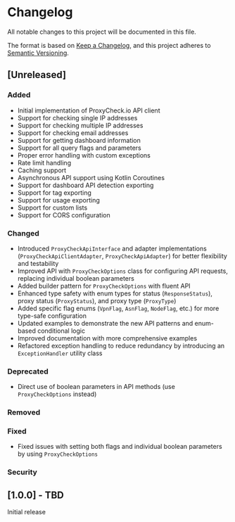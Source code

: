 # Changelog

All notable changes to this project will be documented in this file.

The format is based on [Keep a Changelog](https://keepachangelog.com/en/1.0.0/),
and this project adheres to [Semantic Versioning](https://semver.org/spec/v2.0.0.html).

## [Unreleased]

### Added
- Initial implementation of ProxyCheck.io API client
- Support for checking single IP addresses
- Support for checking multiple IP addresses
- Support for checking email addresses
- Support for getting dashboard information
- Support for all query flags and parameters
- Proper error handling with custom exceptions
- Rate limit handling
- Caching support
- Asynchronous API support using Kotlin Coroutines
- Support for dashboard API detection exporting
- Support for tag exporting
- Support for usage exporting
- Support for custom lists
- Support for CORS configuration

### Changed
- Introduced `ProxyCheckApiInterface` and adapter implementations (`ProxyCheckApiClientAdapter`, `ProxyCheckApiAdapter`) for better flexibility and testability
- Improved API with `ProxyCheckOptions` class for configuring API requests, replacing individual boolean parameters
- Added builder pattern for `ProxyCheckOptions` with fluent API
- Enhanced type safety with enum types for status (`ResponseStatus`), proxy status (`ProxyStatus`), and proxy type (`ProxyType`)
- Added specific flag enums (`VpnFlag`, `AsnFlag`, `NodeFlag`, etc.) for more type-safe configuration
- Updated examples to demonstrate the new API patterns and enum-based conditional logic
- Improved documentation with more comprehensive examples
- Refactored exception handling to reduce redundancy by introducing an `ExceptionHandler` utility class

### Deprecated
- Direct use of boolean parameters in API methods (use `ProxyCheckOptions` instead)

### Removed

### Fixed
- Fixed issues with setting both flags and individual boolean parameters by using `ProxyCheckOptions`

### Security

## [1.0.0] - TBD

Initial release
